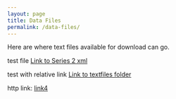 ```yaml
---
layout: page
title: Data Files
permalink: /data-files/
---
```


Here are where text files available for download can go.

test file
<a href="https://mss2221.github.io/spa-data/textfiles/xml/series2/subseries_II-1.xml">Link to Series 2 xml</a>

test with relative link
<a href="/textfiles/xml/series2/subseries_II-1.xml">Link to textfiles folder</a>


http link:
<a href="https://mss2221.github.io/spa-data/datafiles/xml/series2/subseries_II-1.xml">link4</a>
